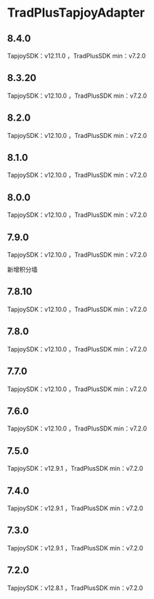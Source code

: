 # TradPlusTapjoyAdapter

## 8.4.0

TapjoySDK：v12.11.0 ，TradPlusSDK min：v7.2.0

## 8.3.20

TapjoySDK：v12.10.0 ，TradPlusSDK min：v7.2.0

## 8.2.0

TapjoySDK：v12.10.0 ，TradPlusSDK min：v7.2.0

## 8.1.0

TapjoySDK：v12.10.0 ，TradPlusSDK min：v7.2.0

## 8.0.0

TapjoySDK：v12.10.0 ，TradPlusSDK min：v7.2.0

## 7.9.0

TapjoySDK：v12.10.0 ，TradPlusSDK min：v7.2.0

新增积分墙

## 7.8.10

TapjoySDK：v12.10.0 ，TradPlusSDK min：v7.2.0

## 7.8.0

TapjoySDK：v12.10.0 ，TradPlusSDK min：v7.2.0

## 7.7.0

TapjoySDK：v12.10.0 ，TradPlusSDK min：v7.2.0

## 7.6.0

TapjoySDK：v12.10.0 ，TradPlusSDK min：v7.2.0

## 7.5.0

TapjoySDK：v12.9.1 ，TradPlusSDK min：v7.2.0

## 7.4.0

TapjoySDK：v12.9.1 ，TradPlusSDK min：v7.2.0

## 7.3.0

TapjoySDK：v12.9.1 ，TradPlusSDK min：v7.2.0

## 7.2.0

TapjoySDK：v12.8.1 ，TradPlusSDK min：v7.2.0
